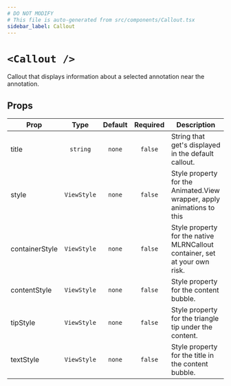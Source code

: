```yaml
---
# DO NOT MODIFY
# This file is auto-generated from src/components/Callout.tsx
sidebar_label: Callout
---
```


# `<Callout />`

Callout that displays information about a selected annotation near the annotation.

## Props

| Prop           |    Type     | Default | Required | Description                                                                |
| -------------- | :---------: | :-----: | :------: | -------------------------------------------------------------------------- |
| title          |  `string`   | `none`  | `false`  | String that get's displayed in the default callout.                        |
| style          | `ViewStyle` | `none`  | `false`  | Style property for the Animated.View wrapper, apply animations to this     |
| containerStyle | `ViewStyle` | `none`  | `false`  | Style property for the native MLRNCallout container, set at your own risk. |
| contentStyle   | `ViewStyle` | `none`  | `false`  | Style property for the content bubble.                                     |
| tipStyle       | `ViewStyle` | `none`  | `false`  | Style property for the triangle tip under the content.                     |
| textStyle      | `ViewStyle` | `none`  | `false`  | Style property for the title in the content bubble.                        |
